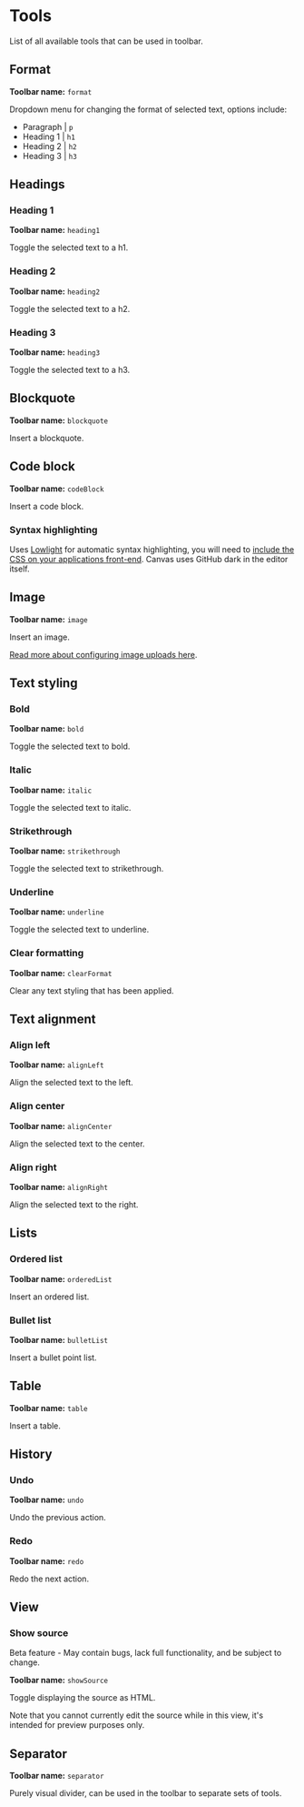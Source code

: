 # Tools

List of all available tools that can be used in toolbar.

## Format

**Toolbar name:** `format`

Dropdown menu for changing the format of selected text, options include:

- Paragraph | `p`
- Heading 1 | `h1`
- Heading 2 | `h2`
- Heading 3 | `h3`

## Headings

### Heading 1

**Toolbar name:** `heading1`

Toggle the selected text to a h1.

### Heading 2

**Toolbar name:** `heading2`

Toggle the selected text to a h2.

### Heading 3

**Toolbar name:** `heading3`

Toggle the selected text to a h3.

## Blockquote

**Toolbar name:** `blockquote`

Insert a blockquote.

## Code block

**Toolbar name:** `codeBlock`

Insert a code block.

### Syntax highlighting

Uses [Lowlight](https://github.com/wooorm/lowlight) for automatic syntax highlighting, you will need to [include the CSS 
on your applications front-end](https://cdnjs.cloudflare.com/ajax/libs/highlight.js/11.8.0/styles/github-dark.min.css). 
Canvas uses GitHub dark in the editor itself.

## Image

**Toolbar name:** `image`

Insert an image.

[Read more about configuring image uploads here](Images.md).

## Text styling

### Bold

**Toolbar name:** `bold`

Toggle the selected text to bold.

### Italic

**Toolbar name:** `italic`

Toggle the selected text to italic.

### Strikethrough

**Toolbar name:** `strikethrough`

Toggle the selected text to strikethrough.

### Underline

**Toolbar name:** `underline`

Toggle the selected text to underline.

### Clear formatting

**Toolbar name:** `clearFormat`

Clear any text styling that has been applied.

## Text alignment

### Align left

**Toolbar name:** `alignLeft`

Align the selected text to the left.

### Align center

**Toolbar name:** `alignCenter`

Align the selected text to the center.

### Align right

**Toolbar name:** `alignRight`

Align the selected text to the right.

## Lists

### Ordered list

**Toolbar name:** `orderedList`

Insert an ordered list.

### Bullet list

**Toolbar name:** `bulletList`

Insert a bullet point list.

## Table

**Toolbar name:** `table`

Insert a table.

## History

### Undo

**Toolbar name:** `undo`

Undo the previous action.

### Redo

**Toolbar name:** `redo`

Redo the next action.

## View

### Show source

<warning>
    Beta feature - May contain bugs, lack full functionality, and be subject to change.
</warning>

**Toolbar name:** `showSource`

Toggle displaying the source as HTML.

Note that you cannot currently edit the source while in this view, it's intended for preview purposes only.

## Separator

**Toolbar name:** `separator`

Purely visual divider, can be used in the toolbar to separate sets of tools.
